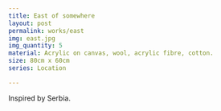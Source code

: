 ```yaml
---
title: East of somewhere
layout: post
permalink: works/east
img: east.jpg
img_quantity: 5
material: Acrylic on canvas, wool, acrylic fibre, cotton.
size: 80cm x 60cm
series: Location

---
```


Inspired by Serbia.
